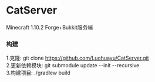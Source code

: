 # CatServer
Minecraft 1.10.2 Forge+Bukkit服务端

### 构建
1.克隆: git clone https://github.com/Luohuayu/CatServer.git<br>
2.更新依赖模块: git submodule update --init --recursive<br>
3.构建项目: ./gradlew build<br>
